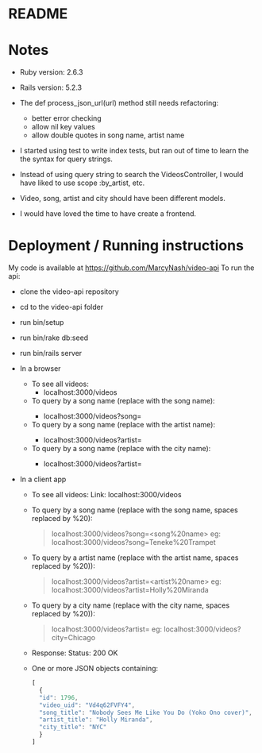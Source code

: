# README

# Notes

* Ruby version: 2.6.3

* Rails version: 5.2.3

* The def process_json_url(url) method still needs refactoring:
  - better error checking
  - allow nil key values
  - allow double quotes in song name, artist name

* I started using test to write index tests, but ran out of time to learn the
the syntax for query strings.

* Instead of using query string to search the VideosController, I would have liked to use scope :by_artist, etc.

* Video, song, artist and city should have been different models.

* I would have loved the time to have create a frontend.

# Deployment / Running instructions

My code is available at https://github.com/MarcyNash/video-api
To run the api:
* clone the video-api repository
* cd to the video-api folder
* run bin/setup
* run bin/rake db:seed
* run bin/rails server
* In a browser
  - To see all videos:
    * localhost:3000/videos
  - To query by a song name (replace <song name> with the song name):
    * localhost:3000/videos?song=<song name>
  - To query by a song name (replace <artist name> with the artist name):
    * localhost:3000/videos?artist=<artist name>
  - To query by a song name (replace <city name> with the city name):
    * localhost:3000/videos?artist=<city name>

* In a client app
  - To see all videos:
    Link: localhost:3000/videos

  - To query by a song name (replace <song name> with the song name, spaces replaced by %20):
    > localhost:3000/videos?song=<song%20name>
    > eg: localhost:3000/videos?song=Teneke%20Trampet
  - To query by a artist name (replace <artist name> with the artist name, spaces replaced by %20)):
    > localhost:3000/videos?artist=<artist%20name>
    > eg: localhost:3000/videos?artist=Holly%20Miranda
  - To query by a city name (replace <city name> with the city name, spaces replaced by %20)):
    > localhost:3000/videos?artist=<city name>
    > eg: localhost:3000/videos?city=Chicago

  - Response: Status: 200 OK
  - One or more JSON objects containing:
    ```javascript
    [
      {
      "id": 1796,
      "video_uid": "Vd4q62FVFY4",
      "song_title": "Nobody Sees Me Like You Do (Yoko Ono cover)",
      "artist_title": "Holly Miranda",
      "city_title": "NYC"
      }
    ]
